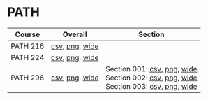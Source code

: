# PATH

| Course | Overall | Section |
| ------ | ------- | ------- |
| PATH 216 | [csv](https://github.com/UCSD-Historical-Enrollment-Data/2023Fall/blob/main/overall/PATH%20216.csv), [png](https://raw.githubusercontent.com/UCSD-Historical-Enrollment-Data/2023Fall/main/plot_overall/PATH%20216.png), [wide](https://raw.githubusercontent.com/UCSD-Historical-Enrollment-Data/2023Fall/main/plot_overall_wide/PATH%20216.png) |  |
| PATH 224 | [csv](https://github.com/UCSD-Historical-Enrollment-Data/2023Fall/blob/main/overall/PATH%20224.csv), [png](https://raw.githubusercontent.com/UCSD-Historical-Enrollment-Data/2023Fall/main/plot_overall/PATH%20224.png), [wide](https://raw.githubusercontent.com/UCSD-Historical-Enrollment-Data/2023Fall/main/plot_overall_wide/PATH%20224.png) |  |
| PATH 296 | [csv](https://github.com/UCSD-Historical-Enrollment-Data/2023Fall/blob/main/overall/PATH%20296.csv), [png](https://raw.githubusercontent.com/UCSD-Historical-Enrollment-Data/2023Fall/main/plot_overall/PATH%20296.png), [wide](https://raw.githubusercontent.com/UCSD-Historical-Enrollment-Data/2023Fall/main/plot_overall_wide/PATH%20296.png) | Section 001: [csv](https://github.com/UCSD-Historical-Enrollment-Data/2023Fall/blob/main/section/PATH%20296_001.csv), [png](https://raw.githubusercontent.com/UCSD-Historical-Enrollment-Data/2023Fall/main/plot_section/PATH%20296_001.png), [wide](https://raw.githubusercontent.com/UCSD-Historical-Enrollment-Data/2023Fall/main/plot_section_wide/PATH%20296_001.png)<br>Section 002: [csv](https://github.com/UCSD-Historical-Enrollment-Data/2023Fall/blob/main/section/PATH%20296_002.csv), [png](https://raw.githubusercontent.com/UCSD-Historical-Enrollment-Data/2023Fall/main/plot_section/PATH%20296_002.png), [wide](https://raw.githubusercontent.com/UCSD-Historical-Enrollment-Data/2023Fall/main/plot_section_wide/PATH%20296_002.png)<br>Section 003: [csv](https://github.com/UCSD-Historical-Enrollment-Data/2023Fall/blob/main/section/PATH%20296_003.csv), [png](https://raw.githubusercontent.com/UCSD-Historical-Enrollment-Data/2023Fall/main/plot_section/PATH%20296_003.png), [wide](https://raw.githubusercontent.com/UCSD-Historical-Enrollment-Data/2023Fall/main/plot_section_wide/PATH%20296_003.png) |
